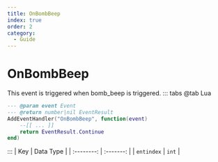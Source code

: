 ```yaml
---
title: OnBombBeep
index: true
order: 2
category:
  - Guide
---
```


# OnBombBeep
This event is triggered when bomb_beep is triggered.
::: tabs
@tab Lua
```lua
--- @param event Event
--- @return number|nil EventResult
AddEventHandler("OnBombBeep", function(event)
    --[[ ... ]]
    return EventResult.Continue
end)
```

:::
|     Key    | Data Type |
| :--------: | :-------: |
| `entindex` |   `int`   |